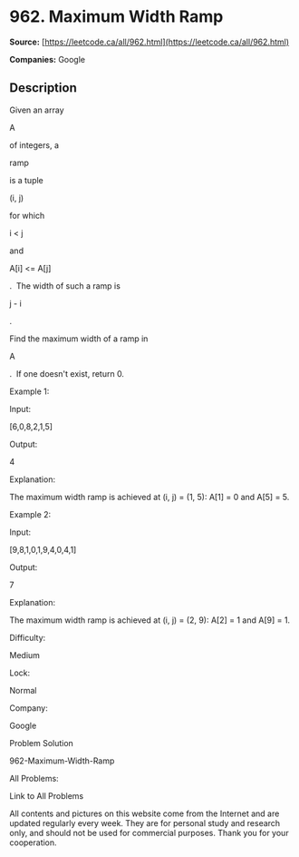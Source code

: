 # 962. Maximum Width Ramp

**Source:** [https://leetcode.ca/all/962.html](https://leetcode.ca/all/962.html)

**Companies:** Google

## Description

Given an array

A

of integers, a

ramp

is a tuple

(i,
        j)

for which

i < j

and

A[i] <= A[j]

. 
        The width of such a ramp is

j - i

.

Find the maximum width of a ramp in

A

.  If one doesn't exist, return 0.

Example 1:

Input:

[6,0,8,2,1,5]

Output:

4

Explanation:

The maximum width ramp is achieved at (i, j) = (1, 5): A[1] = 0 and A[5] = 5.

Example 2:

Input:

[9,8,1,0,1,9,4,0,4,1]

Output:

7

Explanation:

The maximum width ramp is achieved at (i, j) = (2, 9): A[2] = 1 and A[9] = 1.

Difficulty:

Medium

Lock:

Normal

Company:

Google

Problem Solution

962-Maximum-Width-Ramp

All Problems:

Link to All Problems

All contents and pictures on this website come from the Internet and are updated regularly every week. They are for personal study and research only, and should not be used for commercial purposes. Thank you for your cooperation.

